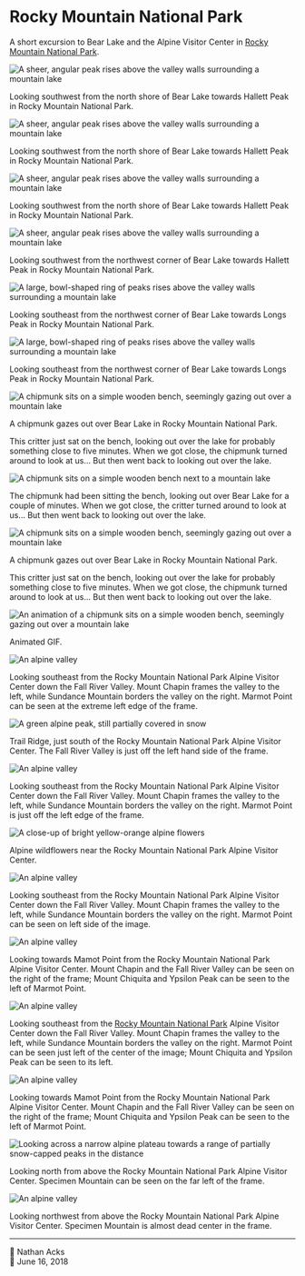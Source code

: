 # Rocky Mountain National Park

A short excursion to Bear Lake and the Alpine Visitor Center in [Rocky Mountain National Park](https://www.nps.gov/romo/index.htm).

![A sheer, angular peak rises above the valley walls surrounding a mountain lake](assets/5b977919cb7f3407cb6f02c081245eee.webp)

Looking southwest from the north shore of Bear Lake towards Hallett Peak in Rocky Mountain National Park.

![A sheer, angular peak rises above the valley walls surrounding a mountain lake](assets/a4f1d8ead288ed7c0737515cdd1baa0e.webp)

Looking southwest from the north shore of Bear Lake towards Hallett Peak in Rocky Mountain National Park.

![A sheer, angular peak rises above the valley walls surrounding a mountain lake](assets/1ae4969254cc315187eca4d4b7ab54fe.webp)

Looking southwest from the north shore of Bear Lake towards Hallett Peak in Rocky Mountain National Park.

![A sheer, angular peak rises above the valley walls surrounding a mountain lake](assets/34753df41496ae84e46ad673ee99a9ea.webp)

Looking southwest from the northwest corner of Bear Lake towards Hallett Peak in Rocky Mountain National Park.

![A large, bowl-shaped ring of peaks rises above the valley walls surrounding a mountain lake](assets/2182c4339a743f234188208033928675.webp)

Looking southeast from the northwest corner of Bear Lake towards Longs Peak in Rocky Mountain National Park.

![A large, bowl-shaped ring of peaks rises above the valley walls surrounding a mountain lake](assets/45445640f8816e7c8add97a07b304bcf.webp)

Looking southeast from the northwest corner of Bear Lake towards Longs Peak in Rocky Mountain National Park.

![A chipmunk sits on a simple wooden bench, seemingly gazing out over a mountain lake](assets/a81cb079b5a8d6e1778b67c11f8cd111.webp)

A chipmunk gazes out over Bear Lake in Rocky Mountain National Park.

This critter just sat on the bench, looking out over the lake for probably something close to five minutes. When we got close, the chipmunk turned around to look at us… But then went back to looking out over the lake.

![A chipmunk sits on a simple wooden bench next to a mountain lake](assets/87215cf61ebc09b7195aed1759857f88.webp)

The chipmunk had been sitting the bench, looking out over Bear Lake for a couple of minutes. When we got close, the critter turned around to look at us… But then went back to looking out over the lake.

![A chipmunk sits on a simple wooden bench, seemingly gazing out over a mountain lake](assets/51c5df763f5e7b132dd462c51a65d34c.webp)

A chipmunk gazes out over Bear Lake in Rocky Mountain National Park.

This critter just sat on the bench, looking out over the lake for probably something close to five minutes. When we got close, the chipmunk turned around to look at us… But then went back to looking out over the lake.

![An animation of a chipmunk sits on a simple wooden bench, seemingly gazing out over a mountain lake](assets/33901d31a69d0a20202886801c60fdfa.webp)

Animated GIF.

![An alpine valley](assets/e74e3fe3b8456fc2f46df1cbf2a0a11b.webp)

Looking southeast from the Rocky Mountain National Park Alpine Visitor Center down the Fall River Valley. Mount Chapin frames the valley to the left, while Sundance Mountain borders the valley on the right. Marmot Point can be seen at the extreme left edge of the frame.

![A green alpine peak, still partially covered in snow](assets/a89cf3df31daf002af7536d3b150169e.webp)

Trail Ridge, just south of the Rocky Mountain National Park Alpine Visitor Center. The Fall River Valley is just off the left hand side of the frame.

![An alpine valley](assets/8c5264a8c54a2d2d6bb9e267ca50a9a8.webp)

Looking southeast from the Rocky Mountain National Park Alpine Visitor Center down the Fall River Valley. Mount Chapin frames the valley to the left, while Sundance Mountain borders the valley on the right. Marmot Point is just off the left edge of the frame.

![A close-up of bright yellow-orange alpine flowers](assets/fa11ce93da2513cab3c6323f7936ecab.webp)

Alpine wildflowers near the Rocky Mountain National Park Alpine Visitor Center.

![An alpine valley](assets/93f696613e4f72b3f53c40471ab0f9de.webp)

Looking southeast from the Rocky Mountain National Park Alpine Visitor Center down the Fall River Valley. Mount Chapin frames the valley to the left, while Sundance Mountain borders the valley on the right. Marmot Point can be seen on left side of the image.

![An alpine valley](assets/1b1b0f6949c6a6306b872124a696481f.webp)

Looking towards Mamot Point from the Rocky Mountain National Park Alpine Visitor Center. Mount Chapin and the Fall River Valley can be seen on the right of the frame; Mount Chiquita and Ypsilon Peak can be seen to the left of Marmot Point.

![An alpine valley](assets/8ef053744d9f1417ef3824103e8c786f.webp)

Looking southeast from the [Rocky Mountain National Park](https://www.nps.gov/romo/index.htm) Alpine Visitor Center down the Fall River Valley. Mount Chapin frames the valley to the left, while Sundance Mountain borders the valley on the right. Marmot Point can be seen just left of the center of the image; Mount Chiquita and Ypsilon Peak can be seen to its left.

![An alpine valley](assets/0cc485bad140601262908237a58b65ca.webp)

Looking towards Mamot Point from the Rocky Mountain National Park Alpine Visitor Center. Mount Chapin and the Fall River Valley can be seen on the right of the frame; Mount Chiquita and Ypsilon Peak can be seen to the left of Marmot Point.

![Looking across a narrow alpine plateau towards a range of partially snow-capped peaks in the distance](assets/35842ff977be3577cf68ee7fd939dfd7.webp)

Looking north from above the Rocky Mountain National Park Alpine Visitor Center. Specimen Mountain can be seen on the far left of the frame.

![An alpine valley](assets/7069b1649bce2fedfb849c2ecb1f9041.webp)

Looking northwest from above the Rocky Mountain National Park Alpine Visitor Center. Specimen Mountain is almost dead center in the frame.

- - - -

<span aria-hidden="true">👤</span> Nathan Acks  
<span aria-hidden="true">📅</span> June 16, 2018
